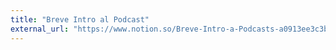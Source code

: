 ```yaml
---
title: "Breve Intro al Podcast"
external_url: "https://www.notion.so/Breve-Intro-a-Podcasts-a0913ee3c3b542ed816ad15869be36df"
---
```


